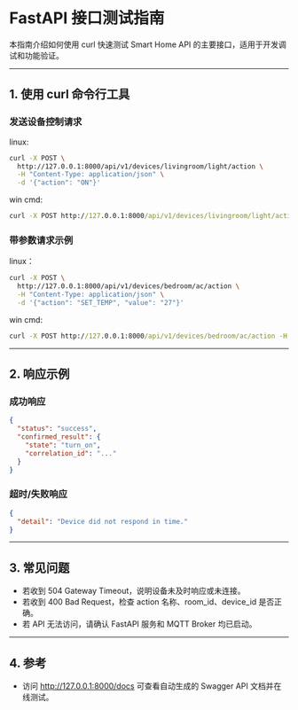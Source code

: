# FastAPI 接口测试指南

本指南介绍如何使用 curl 快速测试 Smart Home API 的主要接口，适用于开发调试和功能验证。

---

## 1. 使用 curl 命令行工具

### 发送设备控制请求

linux:
```bash
curl -X POST \
  http://127.0.0.1:8000/api/v1/devices/livingroom/light/action \
  -H "Content-Type: application/json" \
  -d '{"action": "ON"}'
```

win cmd:
```cmd
curl -X POST http://127.0.0.1:8000/api/v1/devices/livingroom/light/action -H "Content-Type: application/json" -d "{\"action\": \"ON\"}"
```

### 带参数请求示例

linux：
```bash
curl -X POST \
  http://127.0.0.1:8000/api/v1/devices/bedroom/ac/action \
  -H "Content-Type: application/json" \
  -d '{"action": "SET_TEMP", "value": "27"}'
```

win cmd:
```cmd
curl -X POST http://127.0.0.1:8000/api/v1/devices/bedroom/ac/action -H "Content-Type: application/json" -d "{\"action\": \"SET_TEMP\", \"value\": \"27\"}"
```

---

## 2. 响应示例

### 成功响应
```json
{
  "status": "success",
  "confirmed_result": {
    "state": "turn_on",
    "correlation_id": "..."
  }
}
```

### 超时/失败响应
```json
{
  "detail": "Device did not respond in time."
}
```

---

## 3. 常见问题

- 若收到 504 Gateway Timeout，说明设备未及时响应或未连接。
- 若收到 400 Bad Request，检查 action 名称、room_id、device_id 是否正确。
- 若 API 无法访问，请确认 FastAPI 服务和 MQTT Broker 均已启动。

---

## 4. 参考
- 访问 http://127.0.0.1:8000/docs 可查看自动生成的 Swagger API 文档并在线测试。 